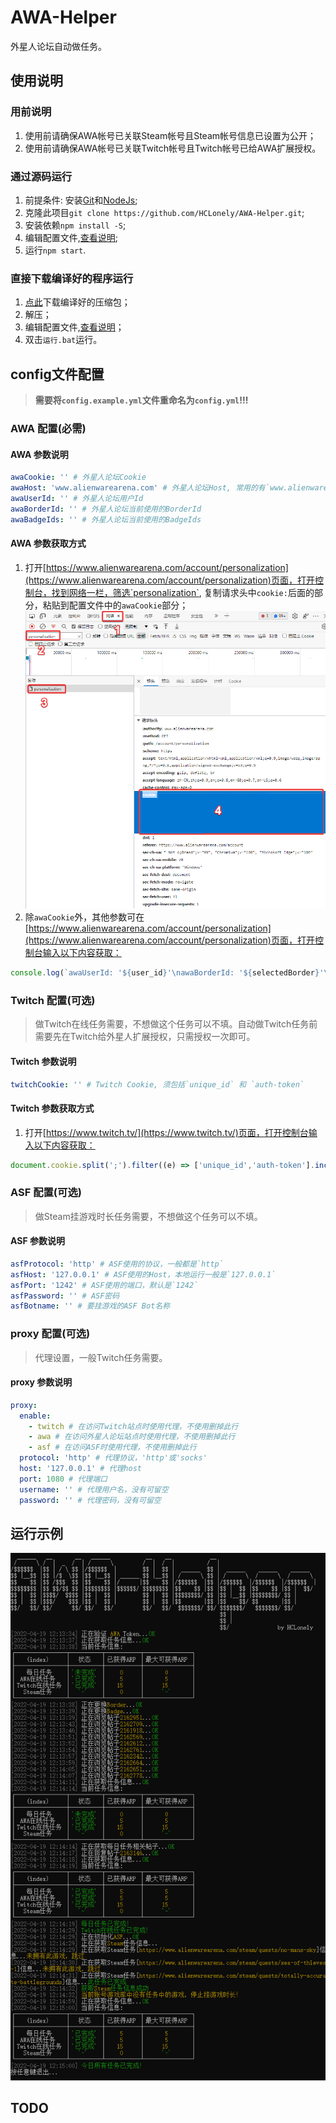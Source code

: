 # AWA-Helper

外星人论坛自动做任务。

## 使用说明

### 用前说明

1. 使用前请确保AWA帐号已关联Steam帐号且Steam帐号信息已设置为公开；
2. 使用前请确保AWA帐号已关联Twitch帐号且Twitch帐号已给AWA扩展授权。

### 通过源码运行

1. 前提条件: 安装[Git](https://git-scm.com/downloads)和[NodeJs](https://nodejs.org/zh-cn/download/);
2. 克隆此项目`git clone https://github.com/HCLonely/AWA-Helper.git`;
3. 安装依赖`npm install -S`;
4. 编辑配置文件,[查看说明](#config文件配置);
5. 运行`npm start`.

### 直接下载编译好的程序运行

1. [点此](https://github.com/HCLonely/AWA-Helper/releases/latest)下载编译好的压缩包；
2. 解压；
3. 编辑配置文件,[查看说明](#config文件配置)；
4. 双击`运行.bat`运行。

## config文件配置

> **需要将`config.example.yml`文件重命名为`config.yml`!!!**

### AWA 配置(必需)

#### AWA 参数说明

```yml
awaCookie: '' # 外星人论坛Cookie
awaHost: 'www.alienwarearena.com' # 外星人论坛Host, 常用的有`www.alienwarearena.com`和`na.alienwarearena.com`, 默认的没问题就不要改
awaUserId: '' # 外星人论坛用户Id
awaBorderId: '' # 外星人论坛当前使用的BorderId
awaBadgeIds: '' # 外星人论坛当前使用的BadgeIds
```

#### AWA 参数获取方式

1. 打开[https://www.alienwarearena.com/account/personalization](https://www.alienwarearena.com/account/personalization)页面，打开控制台，找到网络一栏，筛选`personalization`, 复制请求头中`cookie:`后面的部分，粘贴到配置文件中的`awaCookie`部分；
![awaCookie](https://github.com/HCLonely/AWA-Helper/raw/main/static/SaMhNF92RY.png)
2. 除`awaCookie`外，其他参数可在[https://www.alienwarearena.com/account/personalization](https://www.alienwarearena.com/account/personalization)页面，打开控制台输入以下内容获取：

```javascript
console.log(`awaUserId: '${user_id}'\nawaBorderId: '${selectedBorder}'\nawaBadgeIds: '${selectedBadges.join(',')}'`);
```

### Twitch 配置(可选)

> 做Twitch在线任务需要，不想做这个任务可以不填。自动做Twitch任务前需要先在Twitch给外星人扩展授权，只需授权一次即可。

#### Twitch 参数说明

```yml
twitchCookie: '' # Twitch Cookie, 须包括`unique_id` 和 `auth-token`
```

#### Twitch 参数获取方式

1. 打开[https://www.twitch.tv/](https://www.twitch.tv/)页面，打开控制台输入以下内容获取：

```javascript
document.cookie.split(';').filter((e) => ['unique_id','auth-token'].includes(e.split('=')[0].trim())).join(';');
```

### ASF 配置(可选)

> 做Steam挂游戏时长任务需要，不想做这个任务可以不填。

#### ASF 参数说明

```yml
asfProtocol: 'http' # ASF使用的协议，一般都是`http`
asfHost: '127.0.0.1' # ASF使用的Host，本地运行一般是`127.0.0.1`
asfPort: '1242' # ASF使用的端口，默认是`1242`
asfPassword: '' # ASF密码
asfBotname: '' # 要挂游戏的ASF Bot名称
```

### proxy 配置(可选)

> 代理设置，一般Twitch任务需要。

#### proxy 参数说明

```yml
proxy:
  enable:
    - twitch # 在访问Twitch站点时使用代理，不使用删掉此行
    - awa # 在访问外星人论坛站点时使用代理，不使用删掉此行
    - asf # 在访问ASF时使用代理，不使用删掉此行
  protocol: 'http' # 代理协议，'http'或'socks'
  host: '127.0.0.1' # 代理host
  port: 1080 # 代理端口
  username: '' # 代理用户名，没有可留空
  password: '' # 代理密码，没有可留空
```

## 运行示例

![Example](https://github.com/HCLonely/AWA-Helper/raw/main/static/NORmcaCfEA.png)

## TODO
